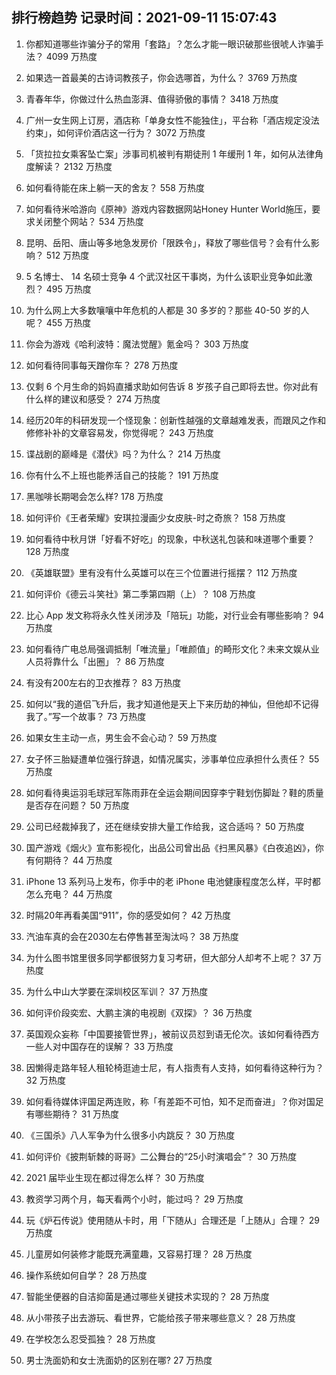 
## 排行榜趋势 记录时间：2021-09-11 15:07:43
  
  1. 你都知道哪些诈骗分子的常用「套路」？怎么才能一眼识破那些很唬人诈骗手法？ 4099 万热度
    
  2. 如果选一首最美的古诗词教孩子，你会选哪首，为什么？ 3769 万热度
    
  3. 青春年华，你做过什么热血澎湃、值得骄傲的事情？ 3418 万热度
    
  4. 广州一女生网上订房，酒店称「单身女性不能独住」，平台称「酒店规定没法约束」，如何评价酒店这一行为？ 3072 万热度
    
  5. 「货拉拉女乘客坠亡案」涉事司机被判有期徒刑 1 年缓刑 1 年，如何从法律角度解读？ 2132 万热度
    
  6. 如何看待能在床上躺一天的舍友？ 558 万热度
    
  7. 如何看待米哈游向《原神》游戏内容数据网站Honey Hunter World施压，要求关闭整个网站？ 534 万热度
    
  8. 昆明、岳阳、唐山等多地急发房价「限跌令」，释放了哪些信号？会有什么影响？ 512 万热度
    
  9. 5 名博士、 14 名硕士竞争 4 个武汉社区干事岗，为什么该职业竞争如此激烈？ 495 万热度
    
  10. 为什么网上大多数嚷嚷中年危机的人都是 30 多岁的？那些 40-50 岁的人呢？ 455 万热度
    
  11. 你会为游戏《哈利波特：魔法觉醒》氪金吗？ 303 万热度
    
  12. 如何看待同事每天蹭你车？ 278 万热度
    
  13. 仅剩 6 个月生命的妈妈直播求助如何告诉 8 岁孩子自己即将去世。你对此有什么样的建议和感受？ 274 万热度
    
  14. 经历20年的科研发现一个怪现象：创新性越强的文章越难发表，而跟风之作和修修补补的文章容易发，你觉得呢？ 243 万热度
    
  15. 谍战剧的巅峰是《潜伏》吗？为什么？ 214 万热度
    
  16. 你有什么不上班也能养活自己的技能？ 191 万热度
    
  17. 黑咖啡长期喝会怎么样? 178 万热度
    
  18. 如何评价《王者荣耀》安琪拉漫画少女皮肤-时之奇旅？ 158 万热度
    
  19. 如何看待中秋月饼「好看不好吃」的现象，中秋送礼包装和味道哪个重要？ 128 万热度
    
  20. 《英雄联盟》里有没有什么英雄可以在三个位置进行摇摆？ 112 万热度
    
  21. 如何评价《德云斗笑社》第二季第四期（上）？ 108 万热度
    
  22. 比心 App 发文称将永久性关闭涉及「陪玩」功能，对行业会有哪些影响？ 94 万热度
    
  23. 如何看待广电总局强调抵制「唯流量」「唯颜值」的畸形文化？未来文娱从业人员将靠什么「出圈」？ 86 万热度
    
  24. 有没有200左右的卫衣推荐？ 83 万热度
    
  25. 如何以“我的道侣飞升后，我才知道他是天上下来历劫的神仙，但他却不记得我了。”写一个故事？ 73 万热度
    
  26. 如果女生主动一点，男生会不会心动？ 59 万热度
    
  27. 女子怀三胎疑遭单位强行辞退，如情况属实，涉事单位应承担什么责任？ 55 万热度
    
  28. 如何看待奥运羽毛球冠军陈雨菲在全运会期间因穿李宁鞋划伤脚趾？鞋的质量是否存在问题？ 50 万热度
    
  29. 公司已经裁掉我了，还在继续安排大量工作给我，这合适吗？ 50 万热度
    
  30. 国产游戏《烟火》宣布影视化，出品公司曾出品《扫黑风暴》《白夜追凶》，你有何期待？ 44 万热度
    
  31. iPhone 13 系列马上发布，你手中的老 iPhone 电池健康程度怎么样，平时都怎么充电？ 44 万热度
    
  32. 时隔20年再看美国“911”，你的感受如何？ 42 万热度
    
  33. 汽油车真的会在2030左右停售甚至淘汰吗？ 38 万热度
    
  34. 为什么图书馆里很多同学都很努力复习考研，但大部分人却考不上呢？ 37 万热度
    
  35. 为什么中山大学要在深圳校区军训？ 37 万热度
    
  36. 如何评价段奕宏、大鹏主演的电视剧《双探》？ 36 万热度
    
  37. 英国观众妄称「中国要接管世界」，被前议员怼到语无伦次。该如何看待西方一些人对中国存在的误解？ 33 万热度
    
  38. 因懒得走路年轻人租轮椅逛迪士尼，有人指责有人支持，如何看待这种行为？ 32 万热度
    
  39. 如何看待媒体评国足两连败，称「有差距不可怕，知不足而奋进」？你对国足有哪些期待？ 31 万热度
    
  40. 《三国杀》八人军争为什么很多小内跳反？ 30 万热度
    
  41. 如何评价《披荆斩棘的哥哥》二公舞台的“25小时演唱会”？ 30 万热度
    
  42. 2021 届毕业生现在都过得怎么样？ 30 万热度
    
  43. 教资学习两个月，每天看两个小时，能过吗？ 29 万热度
    
  44. 玩《炉石传说》使用随从卡时，用「下随从」合理还是「上随从」合理？ 29 万热度
    
  45. 儿童房如何装修才能既充满童趣，又容易打理？ 28 万热度
    
  46. 操作系统如何自学？ 28 万热度
    
  47. 智能坐便器的自洁抑菌是通过哪些关键技术实现的？ 28 万热度
    
  48. 从小带孩子出去游玩、看世界，它能给孩子带来哪些意义？ 28 万热度
    
  49. 在学校怎么忍受孤独？ 28 万热度
    
  50. 男士洗面奶和女士洗面奶的区别在哪? 27 万热度
    